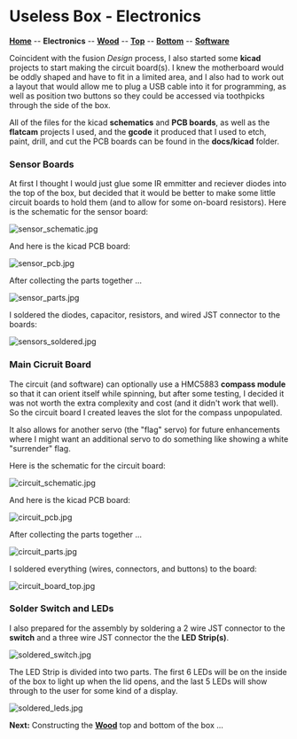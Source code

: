 # Useless Box - Electronics

**[Home](readme.md)** --
**Electronics** --
**[Wood](wood.md)** --
**[Top](top.md)** --
**[Bottom](bottom.md)** --
**[Software](software.md)**

Coincident with the fusion *Design* process, I also started some **kicad** projects to
start making the circuit board(s).   I knew the motherboard would be oddly shaped and have to
fit in a limited area, and I also had to work out a layout that would allow me to plug a
USB cable into it for programming, as well as position two buttons so they could be accessed
via toothpicks through the side of the box.

All of the files for the kicad **schematics** and **PCB boards**, as well as the **flatcam**
projects I used, and the **gcode** it produced that I used to etch, paint, drill, and cut
the PCB boards can be found in the **docs/kicad** folder.


### Sensor Boards

At first I thought I would just glue some IR emmitter and reciever diodes into the top of
the box, but decided that it would be better to make some little circuit boards to hold
them (and to allow for some on-board resistors).  Here is the schematic for the sensor
board:

![sensor_schematic.jpg](images/sensor_schematic.jpg)

And here is the kicad PCB board:

![sensor_pcb.jpg](images/sensor_pcb.jpg)

After collecting the parts together ...

![sensor_parts.jpg](images/sensor_parts.jpg)

I soldered the diodes, capacitor, resistors, and wired JST connector to the boards:

![sensors_soldered.jpg](images/sensors_soldered.jpg)



### Main Cicruit Board

The circuit (and software) can optionally use a HMC5883 **compass module**
so that it can orient itself while spinning, but after some testing, I
decided it was not worth the extra complexity and cost (and it didn't
work that well).  So the circuit board I created leaves the slot for
the compass unpopulated.

It also allows for another servo (the "flag" servo) for future enhancements
where I might want an additional servo to do something like showing a white
"surrender" flag.

Here is the schematic for the circuit board:

![circuit_schematic.jpg](images/circuit_schematic.jpg)

And here is the kicad PCB board:

![circuit_pcb.jpg](images/circuit_pcb.jpg)

After collecting the parts together ...

![circuit_parts.jpg](images/circuit_parts.jpg)

I soldered everything (wires, connectors, and buttons) to the board:

![circuit_board_top.jpg](images/circuit_board_top.jpg)


### Solder Switch and LEDs


I also prepared for the assembly by soldering a 2 wire JST connector to
the **switch** and a three wire JST connector the the **LED Strip(s)**.

![soldered_switch.jpg](images/soldered_switch.jpg)

The LED Strip is divided into two parts.  The first 6 LEDs will be on the
inside of the box to light up when the lid opens, and the last 5 LEDs will
show through to the user for some kind of a display.

![soldered_leds.jpg](images/soldered_leds.jpg)

**Next:** Constructing the [**Wood**](wood.md) top and bottom of the box ...

